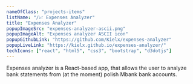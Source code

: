 ```yaml
---
nameOfClass: "projects-items"
listName: "/📈 Expenses Analyzer"
title: "Expenses Analyzer"
popupImageSrc: "expenses-analyzer-ascii.png"
popupImageAlt: "Expenses analyzer ASCII icon"
popupGithubLink: "https://github.com/Kielx/expenses-analyzer"
popupLiveLink: "https://kielx.github.io/expenses-analyzer/"
techIcons: ["react", "html5", "css3", "bootstrap", "d3dotjs"]
---
```


Expenses analyzer is a React-based app, that allows the user to analyze bank statements from (at the moment) polish Mbank bank accounts.
